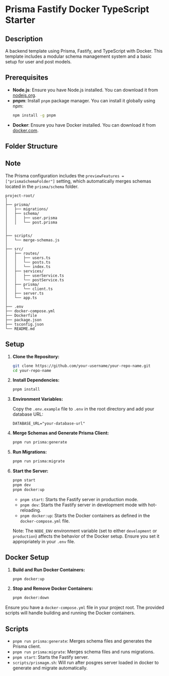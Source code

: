 # Prisma Fastify Docker TypeScript Starter

## Description

A backend template using Prisma, Fastify, and TypeScript with Docker. This template includes a modular schema management system and a basic setup for user and post models.

## Prerequisites

- **Node.js**: Ensure you have Node.js installed. You can download it from [nodejs.org](https://nodejs.org/).
- **pnpm**: Install `pnpm` package manager. You can install it globally using npm:
  ```sh
  npm install -g pnpm
  ```
- **Docker**: Ensure you have Docker installed. You can download it from [docker.com](https://www.docker.com/).

## Folder Structure

## Note

The Prisma configuration includes the `previewFeatures = ["prismaSchemaFolder"]` setting, which automatically merges schemas located in the `prisma/schema` folder.

```
project-root/
│
├── prisma/
│   ├── migrations/
│   ├── schema/
│   │   ├── user.prisma
│   │   └── post.prisma
│
│
├── scripts/
│   └── merge-schemas.js
│
├── src/
│   ├── routes/
│   │   ├── users.ts
│   │   └── posts.ts
│   │   └── index.ts
│   ├── services/
│   │   ├── userService.ts
│   │   └── postService.ts
│   ├── prisma/
│   │   └── client.ts
│   ├── server.ts
│   └── app.ts
│
├── .env
├── docker-compose.yml
├── Dockerfile
├── package.json
├── tsconfig.json
└── README.md
```

## Setup

1. **Clone the Repository:**

   ```sh
   git clone https://github.com/your-username/your-repo-name.git
   cd your-repo-name
   ```

2. **Install Dependencies:**

   ```sh
   pnpm install
   ```

3. **Environment Variables:**

   Copy the `.env.example` file to `.env` in the root directory and add your database URL:

   ```env
   DATABASE_URL="your-database-url"
   ```

4. **Merge Schemas and Generate Prisma Client:**

   ```sh
   pnpm run prisma:generate
   ```

5. **Run Migrations:**

   ```sh
   pnpm run prisma:migrate
   ```

6. **Start the Server:**

   ```sh
   pnpm start
   pnpm dev
   pnpm docker:up
   ```

   - `pnpm start`: Starts the Fastify server in production mode.
   - `pnpm dev`: Starts the Fastify server in development mode with hot-reloading.
   - `pnpm docker:up`: Starts the Docker containers as defined in the `docker-compose.yml` file.

   Note: The `NODE_ENV` environment variable (set to either `development` or `production`) affects the behavior of the Docker setup. Ensure you set it appropriately in your `.env` file.

## Docker Setup

1. **Build and Run Docker Containers:**

   ```sh
   pnpm docker:up
   ```

2. **Stop and Remove Docker Containers:**

   ```sh
   pnpm docker:down
   ```

Ensure you have a `docker-compose.yml` file in your project root. The provided scripts will handle building and running the Docker containers.

## Scripts

- `pnpm run prisma:generate`: Merges schema files and generates the Prisma client.
- `pnpm run prisma:migrate`: Merges schema files and runs migrations.
- `pnpm start`: Starts the Fastify server.
- `scripts/prismagm.sh`: Will run after posgres server loaded in docker to generate and migrate automatically.
